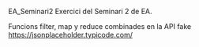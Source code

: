 EA_Seminari2
Exercici del Seminari 2 de EA.

Funcions filter, map y reduce combinades en la API fake https://jsonplaceholder.typicode.com/
